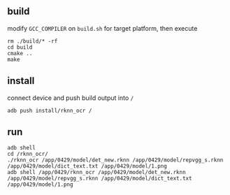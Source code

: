 ## build

modify `GCC_COMPILER` on `build.sh` for target platform, then execute

```
rm ./build/* -rf
cd build
cmake ..
make
```

## install

connect device and push build output into `/`

```
adb push install/rknn_ocr /
```

## run

```
adb shell
cd /rknn_ocr/
./rknn_ocr /app/0429/model/det_new.rknn /app/0429/model/repvgg_s.rknn /app/0429/model/dict_text.txt /app/0429/model/1.png
adb shell /app/0429/rknn_ocr /app/0429/model/det_new.rknn /app/0429/model/repvgg_s.rknn /app/0429/model/dict_text.txt /app/0429/model/1.png

```
